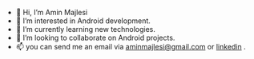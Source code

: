 - 👋 Hi, I’m Amin Majlesi
- 👀 I’m interested in Android development.
- 🌱 I’m currently learning new technologies.
- 💞️ I’m looking to collaborate on Android projects.
- 📫 you can send me an email via aminmajlesi@gmail.com or [linkedin](https://www.linkedin.com/in/amin-majlesi/) .

<!---
aminmajlesi/aminmajlesi is a ✨ special ✨ repository because its `README.md` (this file) appears on your GitHub profile.
You can click the Preview link to take a look at your changes.
--->
